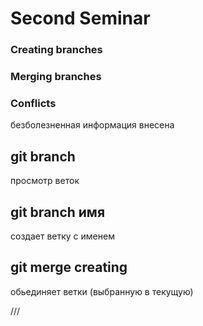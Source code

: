 # Second Seminar
### Creating branches
### Merging branches
### Conflicts
безболезненная информация внесена
## git branch
просмотр веток
## git branch имя
создает ветку с именем
## git merge creating
обьединяет ветки (выбранную в текущую)

///